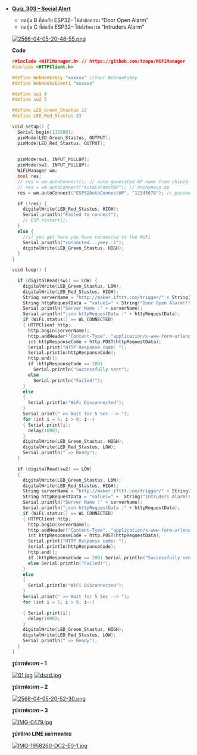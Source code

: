 * [__Quiz_303 – Social Alert__](https://github.com/panupongKanin/Embedded_Systems-2565/tree/main/Module1-IOT%20(Part%203)/Quiz_303)

  * กดปุ่ม B ที่ต่อกับ ESP32– ให้ส่งข้อความ “Door Open Alarm”
  * กดปุ่ม C ที่ต่อกับ ESP32– ให้ส่งข้อความ “Intruders Alarm”

  [![2566-04-05-20-48-55.png](https://i.postimg.cc/x105ybhh/2566-04-05-20-48-55.png)](https://postimg.cc/bsB1qdz9)

  __Code__

  ```C++
  ##include <WiFiManager.h> // https://github.com/tzapu/WiFiManager
  #include <HTTPClient.h>

  #define WebHooksKey "xxxxxx" //Your Webhookskey
  #define WebHooksEvent1 "xxxxxx"

  #define sw1 4
  #define sw2 5

  #define LED_Green_Stastus 22
  #define LED_Red_Stastus 23

  void setup() {
    Serial.begin(115200);
    pinMode(LED_Green_Stastus, OUTPUT);
    pinMode(LED_Red_Stastus, OUTPUT);
    

    pinMode(sw1, INPUT_PULLUP);
    pinMode(sw2, INPUT_PULLUP);
    WiFiManager wm;
    bool res;
    // res = wm.autoConnect(); // auto generated AP name from chipid
    // res = wm.autoConnect("AutoConnectAP"); // anonymous ap
    res = wm.autoConnect("ESP32AutoConnectAP", "12345678"); // password protected ap

    if (!res) {
      digitalWrite(LED_Red_Stastus, HIGH);
      Serial.println("Failed to connect");
      // ESP.restart();
    }
    else {
      //if you get here you have connected to the WiFi
      Serial.println("connected...yeey :)");
      digitalWrite(LED_Green_Stastus, HIGH);
    }
  }

  void loop() {

    if (digitalRead(sw1) == LOW) {
      digitalWrite(LED_Green_Stastus, LOW);
      digitalWrite(LED_Red_Stastus, HIGH);
      String serverName = "http://maker.ifttt.com/trigger/" + String(WebHooksEvent1) + "/with/key/" + String(WebHooksKey);
      String httpRequestData = "value1=" + String("Door Open Alarm!!!");
      Serial.println("Server Name :" + serverName);
      Serial.println("json httpRequestData :" + httpRequestData);
      if (WiFi.status() == WL_CONNECTED)
      { HTTPClient http;
        http.begin(serverName);
        http.addHeader("Content-Type", "application/x-www-form-urlencoded");
        int httpResponseCode = http.POST(httpRequestData);
        Serial.print("HTTP Response code: ");
        Serial.println(httpResponseCode);
        http.end();
        if (httpResponseCode == 200)
          Serial.println("Successfully sent");
        else
          Serial.println("Failed!");
      }
      else
      {
        Serial.println("WiFi Disconnected");
      }
      Serial.print(" >> Wait for 5 Sec --> ");
      for (int i = 5; i > 0; i--)
      { Serial.print(i);
        delay(1000);
      }
      digitalWrite(LED_Green_Stastus, HIGH);
      digitalWrite(LED_Red_Stastus, LOW);
      Serial.println(" >> Ready");
    }

    if (digitalRead(sw2) == LOW)
    {
      digitalWrite(LED_Green_Stastus, LOW);
      digitalWrite(LED_Red_Stastus, HIGH);
      String serverName = "http://maker.ifttt.com/trigger/" + String(WebHooksEvent1) + "/with/key/" + String(WebHooksKey);
      String httpRequestData = "value1=" +  String("Intruders Alarm!!!");
      Serial.println("Server Name :" + serverName);
      Serial.println("json httpRequestData :" + httpRequestData);
      if (WiFi.status() == WL_CONNECTED)
      { HTTPClient http;
        http.begin(serverName);
        http.addHeader("Content-Type", "application/x-www-form-urlencoded");
        int httpResponseCode = http.POST(httpRequestData);
        Serial.print("HTTP Response code: ");
        Serial.println(httpResponseCode);
        http.end();
        if (httpResponseCode == 200) Serial.println("Successfully sent");
        else Serial.println("Failed!");
      }
      else
      {
        Serial.println("WiFi Disconnected");
      }
      Serial.print(" >> Wait for 5 Sec --> ");
      for (int i = 5; i > 0; i--)

      { Serial.print(i);
        delay(1000);
      }
      digitalWrite(LED_Green_Stastus, HIGH);
      digitalWrite(LED_Red_Stastus, LOW);
      Serial.println(" >> Ready");
    }
  }
  ```

  __รูปการต่อวงจร – 1__
  
  [![01.jpg](https://i.postimg.cc/Gm3yMhjs/01.jpg)](https://postimg.cc/pp7rrv42)
  [![dszd.jpg](https://i.postimg.cc/kgRjgckc/dszd.jpg)](https://postimg.cc/YvkNX12G)
  
  __รูปการต่อวงจร – 2__
  
  [![2566-04-05-20-52-30.png](https://i.postimg.cc/HWFXk7TX/2566-04-05-20-52-30.png)](https://postimg.cc/V5Bd7vrk)

  __รูปการต่อวงจร – 3__
  
  [![IMG-0479.jpg](https://i.postimg.cc/cLH9GnhY/IMG-0479.jpg)](https://postimg.cc/PPgzmNBr)

    __รูปหน้าจอ LINE ผลการทดสอบ__

  [![IMG-1958260-DC2-E0-1.jpg](https://i.postimg.cc/T2NQqwf3/IMG-1958260-DC2-E0-1.jpg)](https://postimg.cc/ThmrTTKz)


